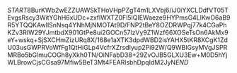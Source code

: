 $START$8BurKWb2wEZZUAWSkTHoVHpPZgT4m1LXVbj6/iJ0iYXCLDdfVT05TEvgsRscy3WitYGhH6xUDc+zxflWXTZ0Fl5lQIEWaeze9HYPmsG4LlKwO6aB9R5YTQQKAwIlSnNsq4YNhMjNMOTAt9D/FNP2tBeY8OZDRWPqj77k4CGaPhKZv3RlW29YJmtbdX901GtPe8ui2GOCn57lzVy9Z1Wzf66XOSeTsOn6AkMx9eY+wskq+SjSXCHmZizURq8X/168e1aXTK3dpdWBD2isYAHX5tKR8XCgK1ZdU03usGWPRVoWfFg1QtHiGLp4VcfrXZrsdIyup2Pi92W/Q9WBlGsyMVgJSPRMRBo5bGlmuCOGh8yXkh0TN/OiNFabD38+29ZvOJB5GLXU3Ew+M0D5hYjWLBrowCjsCGsa97Mfiw5BeT3Mt4FEARlsbhDpqIdM2JyN$END$